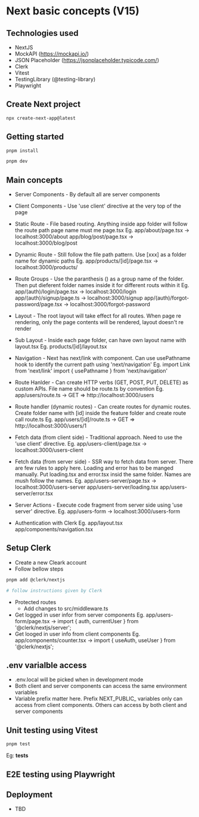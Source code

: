 # Next basic concepts (V15)

## Technologies used
- NextJS
- MockAPI (https://mockapi.io/)
- JSON Placeholder (https://jsonplaceholder.typicode.com/)
- Clerk
- Vitest
- TestingLibrary (@testing-library)
- Playwright

## Create Next project
```bash
npx create-next-app@latest
```
## Getting started

```bash
pnpm install

pnpm dev

```

## Main concepts
- Server Components - By default all are server components
- Client Components - Use 'use client' directive at the very top of the page

- Static Route - File based routing. Anything inside app folder will follow the route path page name must me page.tsx
  Eg. app/about/page.tsx -> localhost:3000/about
  app/blog/post/page.tsx -> localhost:3000/blog/post

- Dynamic Route - Still follow the file path pattern. Use [xxx] as a folder name for dynamic paths
  Eg. app/products/[id]/page.tsx -> localhost:3000/products/<id OR name>

- Route Groups - Use the paranthesis () as a group name of the folder. Then put dieferent folder names inside it for different routs within it
  Eg. app/(auth)/login/page.tsx -> localhost:3000/login
  app/(auth)/signup/page.ts -> localhost:3000/signup
  app/(auth)/forgot-password/page.tsx -> localhost:3000/forgot-password

- Layout - The root layout will take effect for all routes. When page re rendering, only the page contents will be rendered, layout doesn't re render

- Sub Layout - Inside each page folder, can have own layout name with layout.tsx
  Eg. products/[id]/layout.tsx

- Navigation - Next has next/link with <Link> component. Can use usePathname hook to identify the current path using 'next/navigation'
  Eg. import Link from 'next/link'
    import { usePathname } from 'next/navigation'

- Route Hanlder - Can create HTTP verbs (GET, POST, PUT, DELETE) as custom APIs. File name should be route.ts by convention
  Eg. app/users/route.ts -> GET => http://localhost:3000/users

- Route handler (dynamic routes) - Can create routes for dynamic routes. Create folder name with [id] inside the feature folder and create route call route.ts
  Eg. app/users/[id]/route.ts -> GET => http://localhost:3000/users/1

- Fetch data (from client side) - Traditional approach. Need to use the 'use client' directive.
  Eg. app/users-client/page.tsx -> localhost:3000/users-client

- Fetch data (from server side) - SSR way to fetch data from server. There are few rules to apply here. Loading and error has to be manged manually. Put loading.tsx and error.tsx insid the same folder. Names are mush follow the names.
  Eg. app/users-server/page.tsx -> localhost:3000/users-server
    app/users-server/loading.tsx
    app/users-server/error.tsx

- Server Actions - Execute code fragment from server side using 'use server' directive.
  Eg. app/users-form -> localhost:3000/users-form

- Authentication with Clerk
  Eg. app/layout.tsx
      app/components/navigation.tsx

## Setup Clerk
- Create a new Cleark account
- Follow bellow steps

```bash
pnpm add @clerk/nextjs

# follow instructions given by Clerk
```
- Protected routes
  - Add changes to src/middleware.ts
- Get logged in user infor from server components
  Eg. app/users-form/page.tsx -> import { auth, currentUser } from '@clerk/nextjs/server';
- Get looged in user info from client components
  Eg. app/components/counter.tsx -> import { useAuth, useUser } from '@clerk/nextjs';

## .env varialble access
- .env.local will be picked when in development mode
- Both client and server components can access the same environment variables
- Variable prefix matter here. Prefix NEXT_PUBLIC_ variables only can access from client components. Others can access by both client and server components

## Unit testing using Vitest
```bash
pnpm test
```
  Eg: __tests__

## E2E testing using Playwright

## Deployment
- TBD
